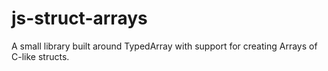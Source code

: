 # js-struct-arrays
A small library built around TypedArray with support for creating Arrays of C-like structs.
